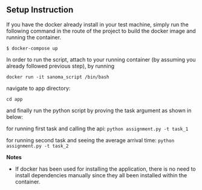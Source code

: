 Setup Instruction
---

If you have the docker already install in your test machine, simply run the following command in the route of the project to build the docker image and running the container.

`$ docker-compose up`

In order to run the script, attach to your running container (by assuming you already followed previous step), by running

`docker run -it sanoma_script /bin/bash`

navigate to app directory:

`cd app`

and finally run the python script by proving the task argument as shown in below:

for running first task and calling the api:
`python assignment.py -t task_1`

for running second task and seeing the average arrival time:
`python assignment.py -t task_2`

**Notes**

* If docker has been used for installing the application, there is no need to install dependencies manually since they all been installed within the container.
